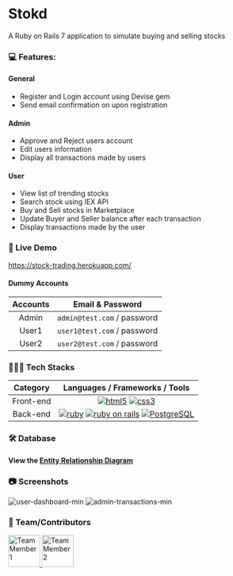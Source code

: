 # Stokd
A Ruby on Rails 7 application to simulate buying and selling stocks

### 💻 Features:
#### General
* Register and Login account using Devise gem
* Send email confirmation on upon registration
#### Admin
* Approve and Reject users account
* Edit users information
* Display all transactions made by users 
#### User
* View list of trending stocks
* Search stock using IEX API
* Buy and Sell stocks in Marketplace
* Update Buyer and Seller balance after each transaction
* Display transactions made by the user

### 🚀 Live Demo
https://stock-trading.herokuapp.com/

#### Dummy Accounts
Accounts    | Email & Password
:---------: | :-------------------------------:
Admin       | `admin@test.com` / password
User1       | `user1@test.com` / password
User2       | `user2@test.com` / password

### 👨🏽‍💻 Tech Stacks

Category    | Languages / Frameworks / Tools
:---------: | :-------------------------------:
Front-end   | [![html5](https://upload.wikimedia.org/wikipedia/commons/thumb/3/38/HTML5_Badge.svg/64px-HTML5_Badge.svg.png)][1] [![css3](https://upload.wikimedia.org/wikipedia/commons/thumb/6/62/CSS3_logo.svg/64px-CSS3_logo.svg.png)][2] 
Back-end    | [![ruby](https://upload.wikimedia.org/wikipedia/commons/thumb/7/73/Ruby_logo.svg/64px-Ruby_logo.svg.png)][3] [![ruby on rails](https://upload.wikimedia.org/wikipedia/commons/thumb/6/62/Ruby_On_Rails_Logo.svg/170px-Ruby_On_Rails_Logo.svg.png)][4] [![PostgreSQL](https://upload.wikimedia.org/wikipedia/commons/thumb/2/29/Postgresql_elephant.svg/64px-Postgresql_elephant.svg.png)][5]

### 🛠 Database
#### View the [Entity Relationship Diagram](https://github.com/luhluh-17/stock-trading/blob/main/docs/erd-1.png)

### 📷 Screenshots
![user-dashboard-min](https://user-images.githubusercontent.com/33846123/196827387-77fafd53-e36b-4bbd-9f1e-8dc68ad7ee16.png)
![admin-transactions-min](https://user-images.githubusercontent.com/33846123/196827414-8e1ad1d7-bb65-47c0-bf89-646eff2bc932.png)


### 👥 Team/Contributors
<a href="https://github.com/luhluh-17">
  <img src="https://avatars.githubusercontent.com/u/33846123?v=4" alt="Team Member 1" style="height: 64px; width:64px"/>
</a>
<a href="https://github.com/dvdlvll">
  <img src="https://avatars.githubusercontent.com/u/102253510?v=4" alt="Team Member 2" style="height: 64px; width:64px"/>
</a>

<!-- Links -->
[1]: https://commons.wikimedia.org/wiki/File:HTML5_Badge.svg
[2]: https://commons.wikimedia.org/wiki/File:CSS3_logo.svg
[3]: https://commons.wikimedia.org/wiki/File:Ruby_logo.svg
[4]: https://commons.wikimedia.org/wiki/File:Ruby_On_Rails_Logo.svg
[5]: https://commons.wikimedia.org/wiki/File:Postgresql_elephant.svg
